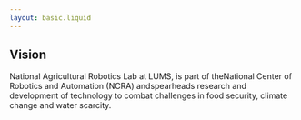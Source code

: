 ```yaml
---
layout: basic.liquid
---
```


## Vision
            
National Agricultural Robotics Lab at LUMS, is part of theNational Center of Robotics and Automation (NCRA) andspearheads research and development of technology to combat challenges in food security, climate change and water scarcity.